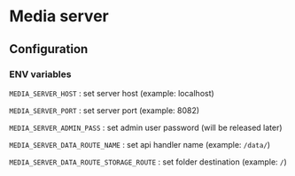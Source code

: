 # Media server

## Configuration

### ENV variables
`MEDIA_SERVER_HOST` : set server host (example: localhost)

`MEDIA_SERVER_PORT` : set server port (example: 8082)

`MEDIA_SERVER_ADMIN_PASS` : set admin user password (will be released later)

`MEDIA_SERVER_DATA_ROUTE_NAME` : set api handler name (example: `/data/`)

`MEDIA_SERVER_DATA_ROUTE_STORAGE_ROUTE` : set folder destination (example: `/`)